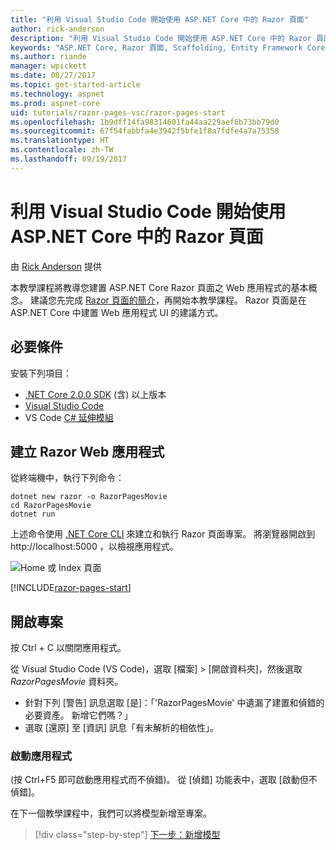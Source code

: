 ```yaml
---
title: "利用 Visual Studio Code 開始使用 ASP.NET Core 中的 Razor 頁面"
author: rick-anderson
description: "利用 Visual Studio Code 開始使用 ASP.NET Core 中的 Razor 頁面"
keywords: "ASP.NET Core, Razor 頁面, Scaffolding, Entity Framework Core, EF, EF Core, 資料庫, mac, macOS, Visual Studio Code, Code"
ms.author: riande
manager: wpickett
ms.date: 08/27/2017
ms.topic: get-started-article
ms.technology: aspnet
ms.prod: aspnet-core
uid: tutorials/razor-pages-vsc/razor-pages-start
ms.openlocfilehash: 1b9dff14fa98314601fa44aa229aef6b73bb79d0
ms.sourcegitcommit: 67f54fabbfa4e3942f5bfe1f8a7fdfe4a7a75358
ms.translationtype: HT
ms.contentlocale: zh-TW
ms.lasthandoff: 09/19/2017
---
```

# <a name="getting-started-with-razor-pages-in-aspnet-core-with-visual-studio-code"></a>利用 Visual Studio Code 開始使用 ASP.NET Core 中的 Razor 頁面

由 [Rick Anderson](https://twitter.com/RickAndMSFT) 提供

本教學課程將教導您建置 ASP.NET Core Razor 頁面之 Web 應用程式的基本概念。 建議您先完成 [Razor 頁面的簡介](xref:mvc/razor-pages/index)，再開始本教學課程。 Razor 頁面是在 ASP.NET Core 中建置 Web 應用程式 UI 的建議方式。

## <a name="prerequisites"></a>必要條件

安裝下列項目：

* [.NET Core 2.0.0 SDK](https://www.microsoft.com/net/core) (含) 以上版本
* [Visual Studio Code](https://code.visualstudio.com)
* VS Code [C# 延伸模組](https://marketplace.visualstudio.com/items?itemName=ms-vscode.csharp) 

## <a name="create-a-razor-web-app"></a>建立 Razor Web 應用程式

從終端機中，執行下列命令：

```console
dotnet new razor -o RazorPagesMovie
cd RazorPagesMovie
dotnet run
```

上述命令使用 [.NET Core CLI](https://docs.microsoft.com/dotnet/core/tools/dotnet) 來建立和執行 Razor 頁面專案。 將瀏覽器開啟到 http://localhost:5000 ，以檢視應用程式。

![Home 或 Index 頁面](../razor-pages/razor-pages-start/_static/home.png)

[!INCLUDE[razor-pages-start](../../includes/RP/razor-pages-start.md)]

## <a name="open-the-project"></a>開啟專案

按 Ctrl + C 以關閉應用程式。

從 Visual Studio Code (VS Code)，選取 [檔案] > [開啟資料夾]，然後選取 *RazorPagesMovie* 資料夾。

- 針對下列 [警告] 訊息選取 [是]：「'RazorPagesMovie' 中遺漏了建置和偵錯的必要資產。 新增它們嗎？」
- 選取 [還原] 至 [資訊] 訊息「有未解析的相依性」。

### <a name="launch-the-app"></a>啟動應用程式

(按 Ctrl+F5 即可啟動應用程式而不偵錯)。 從 [偵錯] 功能表中，選取 [啟動但不偵錯]。

在下一個教學課程中，我們可以將模型新增至專案。 

>[!div class="step-by-step"]
[下一步：新增模型](xref:tutorials/razor-pages-vsc/model)  
